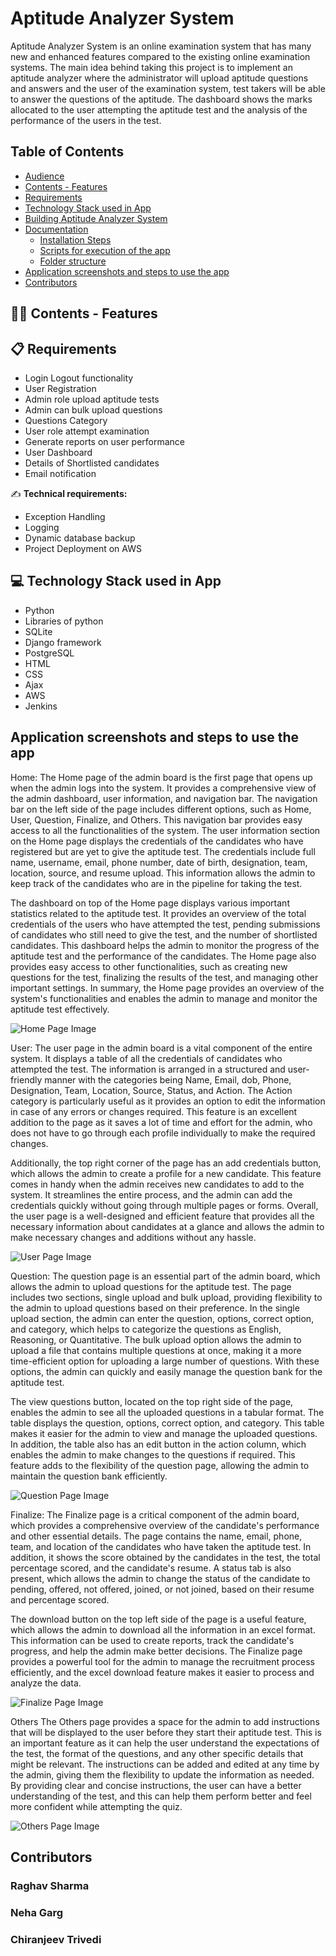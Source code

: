 # Aptitude Analyzer System
Aptitude Analyzer System is an online examination system that has many new and enhanced features compared to the existing online examination systems.
The main idea behind taking this project is to implement an aptitude analyzer where the administrator will upload aptitude questions and answers and 
the user of the examination system, test takers will be able to answer the questions of the aptitude. 
The dashboard shows the marks allocated to the user attempting the aptitude test and the analysis of the performance of the users in the test.

## Table of Contents

* [Audience](#audience)
* [Contents - Features](#contents-features)
* [Requirements](#Requirements)
* [Technology Stack used in App](#technology-stack-used-in-app)
* [Building Aptitude Analyzer System](#Aptitude-Analyzer-System)
* [Documentation](#documentation) 
  * [Installation Steps](#installation-steps) 
  * [Scripts for execution of the app](#scripts-for-execution-of-the-app) 
  * [Folder structure](#folder-structure)
* [Application screenshots and steps to use the app](#application-screenshots-and-steps-to-use-the-app)
* [Contributors](#Contributors)

##  👨‍💻 Contents - Features

## 📋 Requirements
- Login Logout functionality
- User Registration
- Admin role upload aptitude tests 
- Admin can bulk upload questions
- Questions Category
- User role attempt examination
- Generate reports on user performance
- User Dashboard 
- Details of Shortlisted candidates
- Email notification

✍️ **Technical requirements:**
- Exception Handling
- Logging
- Dynamic database backup
- Project Deployment on AWS

## 💻 Technology Stack used in App
- Python
- Libraries of python 
- SQLite
- Django framework
- PostgreSQL
- HTML
- CSS 
- Ajax
- AWS
- Jenkins

## Application screenshots and steps to use the app
Home:
The Home page of the admin board is the first page that opens up when the admin logs into the system. It provides a comprehensive view of the admin dashboard, user information, and navigation bar. The navigation bar on the left side of the page includes different options, such as Home, User, Question, Finalize, and Others. This navigation bar provides easy access to all the functionalities of the system. The user information section on the Home page displays the credentials of the candidates who have registered but are yet to give the aptitude test. The credentials include full name, username, email, phone number, date of birth, designation, team, location, source, and resume upload. This information allows the admin to keep track of the candidates who are in the pipeline for taking the test.

The dashboard on top of the Home page displays various important statistics related to the aptitude test. It provides an overview of the total credentials of the users who have attempted the test, pending submissions of candidates who still need to give the test, and the number of shortlisted candidates. This dashboard helps the admin to monitor the progress of the aptitude test and the performance of the candidates. The Home page also provides easy access to other functionalities, such as creating new questions for the test, finalizing the results of the test, and managing other important settings. In summary, the Home page provides an overview of the system's functionalities and enables the admin to manage and monitor the aptitude test effectively.

![Home Page Image](Images/Home.png)

User:
The user page in the admin board is a vital component of the entire system. It displays a table of all the credentials of candidates who attempted the test. The information is arranged in a structured and user-friendly manner with the categories being Name, Email, dob, Phone, Designation, Team, Location, Source, Status, and Action. The Action category is particularly useful as it provides an option to edit the information in case of any errors or changes required. This feature is an excellent addition to the page as it saves a lot of time and effort for the admin, who does not have to go through each profile individually to make the required changes.

Additionally, the top right corner of the page has an add credentials button, which allows the admin to create a profile for a new candidate. This feature comes in handy when the admin receives new candidates to add to the system. It streamlines the entire process, and the admin can add the credentials quickly without going through multiple pages or forms. Overall, the user page is a well-designed and efficient feature that provides all the necessary information about candidates at a glance and allows the admin to make necessary changes and additions without any hassle.

![User Page Image](Images/User.png)

Question:
The question page is an essential part of the admin board, which allows the admin to upload questions for the aptitude test. The page includes two sections, single upload and bulk upload, providing flexibility to the admin to upload questions based on their preference. In the single upload section, the admin can enter the question, options, correct option, and category, which helps to categorize the questions as English, Reasoning, or Quantitative. The bulk upload option allows the admin to upload a file that contains multiple questions at once, making it a more time-efficient option for uploading a large number of questions. With these options, the admin can quickly and easily manage the question bank for the aptitude test.

The view questions button, located on the top right side of the page, enables the admin to see all the uploaded questions in a tabular format. The table displays the question, options, correct option, and category. This table makes it easier for the admin to view and manage the uploaded questions. In addition, the table also has an edit button in the action column, which enables the admin to make changes to the questions if required. This feature adds to the flexibility of the question page, allowing the admin to maintain the question bank efficiently. 

![Question Page Image](Images/Question.png)

Finalize:
The Finalize page is a critical component of the admin board, which provides a comprehensive overview of the candidate's performance and other essential details. The page contains the name, email, phone, team, and location of the candidates who have taken the aptitude test. In addition, it shows the score obtained by the candidates in the test, the total percentage scored, and the candidate's resume. A status tab is also present, which allows the admin to change the status of the candidate to pending, offered, not offered, joined, or not joined, based on their resume and percentage scored.

The download button on the top left side of the page is a useful feature, which allows the admin to download all the information in an excel format. This information can be used to create reports, track the candidate's progress, and help the admin make better decisions. The Finalize page provides a powerful tool for the admin to manage the recruitment process efficiently, and the excel download feature makes it easier to process and analyze the data.

![Finalize Page Image](Images/Finalize.png)

Others
The Others page provides a space for the admin to add instructions that will be displayed to the user before they start their aptitude test. This is an important feature as it can help the user understand the expectations of the test, the format of the questions, and any other specific details that might be relevant. The instructions can be added and edited at any time by the admin, giving them the flexibility to update the information as needed. By providing clear and concise instructions, the user can have a better understanding of the test, and this can help them perform better and feel more confident while attempting the quiz.

![Others Page Image](Images/Others.png)
 
## Contributors
### Raghav Sharma 
### Neha Garg 
### Chiranjeev Trivedi 
